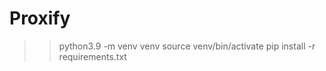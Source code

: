 # Proxify
>> python3.9 -m venv venv 
>> source venv/bin/activate 
>> pip install -r requirements.txt
